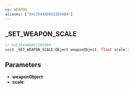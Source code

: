 ```yaml
---
ns: WEAPON
aliases: ["0xC3544AD0522E69B4"]
---
```

## _SET_WEAPON_SCALE

```c
// 0xC3544AD0522E69B4
void _SET_WEAPON_SCALE(Object weaponObject, float scale);
```

## Parameters
* **weaponObject**:
* **scale**:
